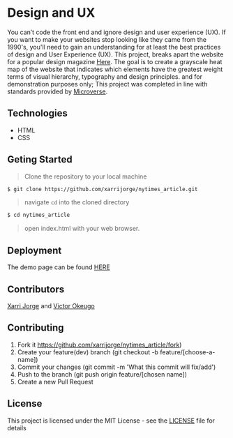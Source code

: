 # Design and UX

You can’t code the front end and ignore design and user experience (UX). If you want to make your websites stop looking like they came from the 1990's, you'll need to gain an understanding for at least the best practices of design and User Experience (UX). This project, breaks apart the website for a popular design magazine [Here](https://www.smashingmagazine.com/ "Smashing Magazine"). The goal is to create a grayscale heat map of the website that indicates which elements have the greatest weight terms of visual hierarchy, typography and design principles. and for demonstration purposes only;
This project was completed in line with standards provided by [Microverse](https://www.microverse.org/ "The Global School for Remote Software Developers!").

## Technologies

- HTML
- CSS

## Geting Started

> Clone the repository to your local machine

```sh
$ git clone https://github.com/xarrijorge/nytimes_article.git
```

> navigate ```cd``` into the cloned directory

```sh
$ cd nytimes_article
```

> open index.html with your web browser.

## Deployment

The demo page can be found [HERE](https://raw.githack.com/xarrijorge/nytimes_article/dev/)

## Contributors

[Xarri Jorge](https://github.com/xarrijorge) and [Victor Okeugo](https://github.com/johnsonsirv) 

## Contributing

1. Fork it https://github.com/xarrijorge/nytimes_article/fork)
2. Create your feature(dev) branch (git checkout -b feature/[choose-a-name])
3. Commit your changes (git commit -m 'What this commit will fix/add')
4. Push to the branch (git push origin feature/[chosen name])
5. Create a new Pull Request

## License

This project is licensed under the MIT License - see the [LICENSE](./LICENSE.md) file for details
